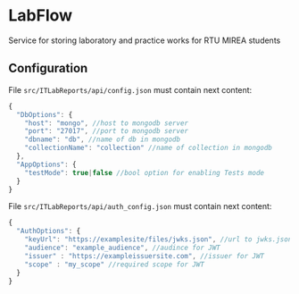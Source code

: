 # LabFlow
Service for storing laboratory and practice works for RTU MIREA students

## Configuration

File ```src/ITLabReports/api/config.json``` must contain next content:

```js
{
  "DbOptions": {
    "host": "mongo", //host to mongodb server
    "port": "27017", //port to mongodb server
    "dbname": "db", //name of db in mongodb
    "collectionName": "collection" //name of collection in mongodb
  },
  "AppOptions": {
    "testMode": true|false //bool option for enabling Tests mode
  }
}
```

File ```src/ITLabReports/api/auth_config.json``` must contain next content:

```js
{
  "AuthOptions": {
    "keyUrl": "https://examplesite/files/jwks.json", //url to jwks.json
    "audience": "example_audience", //audince for JWT
    "issuer" : "https://exampleissuersite.com", //issuer for JWT
    "scope" : "my_scope" //required scope for JWT
  }
}
```

